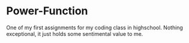 # Power-Function

One of my first assignments for my coding class in highschool. Nothing exceptional, it just holds some sentimental value to me.
